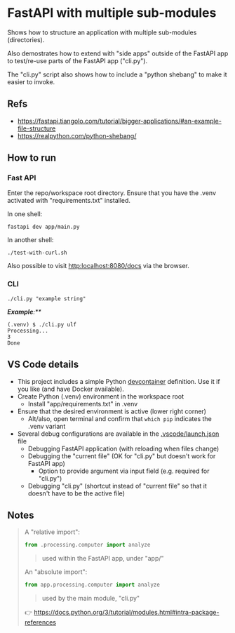 # FastAPI with multiple sub-modules

Shows how to structure an application with multiple sub-modules (directories).

Also demostrates how to extend with "side apps" outside of the FastAPI app to test/re-use parts of the FastAPI app ("cli.py").

The "cli.py" script also shows how to include a "python shebang" to make it easier to invoke.

## Refs

* <https://fastapi.tiangolo.com/tutorial/bigger-applications/#an-example-file-structure>
* <https://realpython.com/python-shebang/>

## How to run

### Fast API

Enter the repo/workspace root directory. Ensure that you have the .venv activated with "requirements.txt" installed.

In one shell:

```shell
fastapi dev app/main.py
```

In another shell:
```shell
./test-with-curl.sh
```

Also possible to visit <http:localhost:8080/docs> via the browser.

### CLI

```shell
./cli.py "example string"
```

_**Example**:**_

```console
(.venv) $ ./cli.py ulf
Processing...
3
Done
```

## VS Code details

* This project includes a simple Python [devcontainer](https://code.visualstudio.com/docs/devcontainers/containers) definition. Use it if you like (and have Docker available).
* Create Python (.venv) environment in the workspace root
  * Install "app/requirements.txt" in .venv
* Ensure that the desired environment is active (lower right corner)
  * Alt/also, open terminal and confirm that `which pip` indicates the .venv variant
* Several debug configurations are available in the [.vscode/launch.json](./.vscode/launch.json) file
  * Debugging FastAPI application (with reloading when files change)
  * Debugging the "current file" (OK for "cli.py" but doesn't work for FastAPI app)
    * Option to provide argument via input field (e.g. required for "cli.py")
  * Debugging "cli.py" (shortcut instead of "current file" so that it doesn't have to be the active file)


## Notes

> A "relative import":
>
> ```python
> from .processing.computer import analyze
> ```
> 
>> used within the FastAPI app, under "app/"
>
> An "absolute import":
>
> ```python
> from app.processing.computer import analyze
> ```
>
>> used by the main module, "cli.py"
>
> 👉 <https://docs.python.org/3/tutorial/modules.html#intra-package-references>

